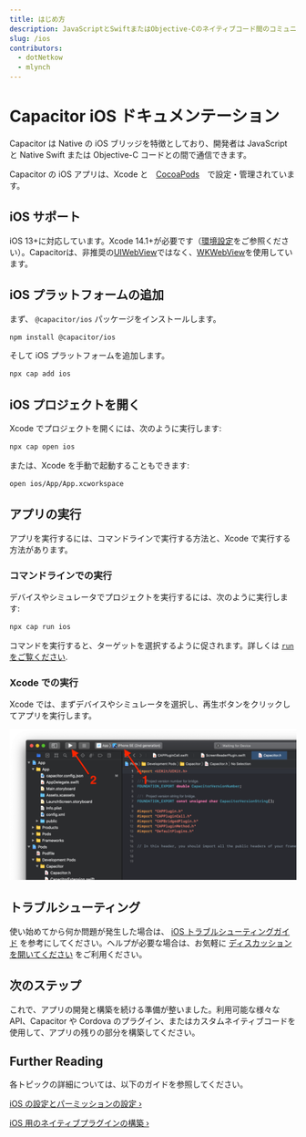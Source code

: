 ```yaml
---
title: はじめ方
description: JavaScriptとSwiftまたはObjective-Cのネイティブコード間のコミュニケーション
slug: /ios
contributors:
  - dotNetkow
  - mlynch
---
```


# Capacitor iOS ドキュメンテーション

Capacitor は Native の iOS ブリッジを特徴としており、開発者は JavaScript と Native Swift または Objective-C コードとの間で通信できます。

Capacitor の iOS アプリは、Xcode と　[CocoaPods](https://cocoapods.org/)　で設定・管理されています。

## iOS サポート

iOS 13+に対応しています。Xcode 14.1+が必要です（[環境設定](/docs/getting-started/environment-setup#ios-development)をご参照ください）。Capacitorは、非推奨の[UIWebView](https://developer.apple.com/documentation/uikit/uiwebview)ではなく、[WKWebView](https://developer.apple.com/documentation/webkit/wkwebview)を使用しています。

## iOS プラットフォームの追加

まず、 `@capacitor/ios` パッケージをインストールします。

```bash
npm install @capacitor/ios
```

そして iOS プラットフォームを追加します。

```bash
npx cap add ios
```

## iOS プロジェクトを開く

Xcode でプロジェクトを開くには、次のように実行します:

```bash
npx cap open ios
```

または、Xcode を手動で起動することもできます:

```bash
open ios/App/App.xcworkspace
```

## アプリの実行

アプリを実行するには、コマンドラインで実行する方法と、Xcode で実行する方法があります。

### コマンドラインでの実行

デバイスやシミュレータでプロジェクトを実行するには、次のように実行します:

```bash
npx cap run ios
```

コマンドを実行すると、ターゲットを選択するように促されます。詳しくは [ `run` をご覧ください](/docs/cli/commands/run).

### Xcode での実行

Xcode では、まずデバイスやシミュレータを選択し、再生ボタンをクリックしてアプリを実行します。

![Running your app](../../../static/img/v5/docs/ios/running.png)

## トラブルシューティング

使い始めてから何か問題が発生した場合は、 [iOS トラブルシューティングガイド](/docs/ios/troubleshooting) を参考にしてください。ヘルプが必要な場合は、お気軽に [ディスカッションを開いてください](https://github.com/ionic-team/capacitor/discussions/) をご利用ください。

## 次のステップ

これで、アプリの開発と構築を続ける準備が整いました。利用可能な様々な API、Capacitor や Cordova のプラグイン、またはカスタムネイティブコードを使用して、アプリの残りの部分を構築してください。

## Further Reading

各トピックの詳細については、以下のガイドを参照してください。

[iOS の設定とパーミッションの設定 &#8250;](/docs/ios/configuration)

[iOS 用のネイティブプラグインの構築 &#8250;](/docs/plugins)
